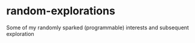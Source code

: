 # random-explorations
Some of my randomly sparked (programmable) interests and subsequent exploration
